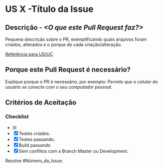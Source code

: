 # US X -Título da Issue

## Descrição - _<O que este Pull Request faz?>_
Pequena descrição sobre o PR, exemplificando quais arquivos foram criados, alterados e o porque de cada criação/alteração.

[Referência para US/UC](#)

## Porque este Pull Request é necessário?
Explique porque o PR é necessário, por exemplo:
_Permite que o celular do usuário se conecte com o seu computador pessoal._

## Critérios de Aceitação
### Checklist

- [x]
- [x] Testes criados.
- [x] Testes passando.
- [x] Build passando
- [x] Sem conflitos com a Branch Master ou Development.

Resolve #Número_da_Issue.
